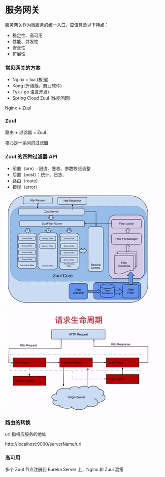 # 服务网关

服务网关作为微服务的统一入口，应该具备以下特点：

- 稳定性、高可用
- 性能、并发性
- 安全性
- 扩展性

### 常见网关的方案

- Nginx + lua (极强)
- Kong (升级版，商业软件)
- Tyk ( go 语言开发)
- Spring Cloud Zuul (性能问题)

Nginx + Zuul 

### Zuul

路由 + 过滤器 = Zuul

核心是一系列的过滤器

### Zuul 的四种过滤器 API

- 前置（pre）: 限流、鉴权、参数校验调整
- 后置（post）：统计、日志、
- 路由（route）
- 错误（error）

![](image/zuul.png)

![](image/2.png)

### 路由的转换

uri 指相应服务的地址

http://localhost:9000/serverName/uri

### 高可用

多个 Zuul 节点注册到 Eureka Server 上，Nginx 和 Zuul 混搭